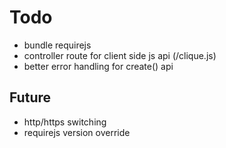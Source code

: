# Todo

- bundle requirejs
- controller route for client side js api (/clique.js)
- better error handling for create() api

## Future

- http/https switching
- requirejs version override
